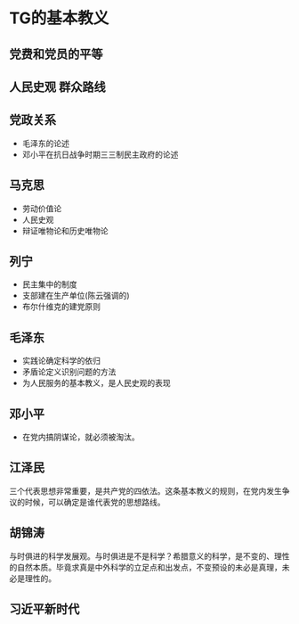 # TG的基本教义 #

## 党费和党员的平等 ##

## 人民史观 群众路线 ##

## 党政关系 ##

- 毛泽东的论述
- 邓小平在抗日战争时期三三制民主政府的论述

## 马克思 ##

- 劳动价值论
- 人民史观
- 辩证唯物论和历史唯物论

## 列宁 ##

-  民主集中的制度
-  支部建在生产单位(陈云强调的)
-  布尔什维克的建党原则

## 毛泽东 ##

- 实践论确定科学的依归
- 矛盾论定义识别问题的方法
- 为人民服务的基本教义，是人民史观的表现

## 邓小平 ##

- 在党内搞阴谋论，就必须被淘汰。

## 江泽民 ##

三个代表思想非常重要，是共产党的四依法。这条基本教义的规则，在党内发生争议的时候，可以确定是谁代表党的思想路线。

## 胡锦涛 ##

与时俱进的科学发展观。与时俱进是不是科学？希腊意义的科学，是不变的、理性的自然本质。毕竟求真是中外科学的立足点和出发点，不变预设的未必是真理，未必是理性的。

## 习近平新时代 ##
